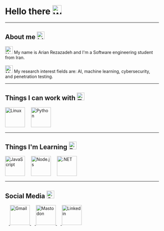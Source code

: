 <h1 align="left">
  Hello there 
  <img src="https://raw.githubusercontent.com/Tarikul-Islam-Anik/Telegram-Animated-Emojis/main/People/Waving%20Hand.webp" 
       alt="Waving Hand" width="30" height="30" />
</h1>

<hr>

<h2 align="left">
  About me 
  <img src="https://raw.githubusercontent.com/Tarikul-Islam-Anik/Telegram-Animated-Emojis/main/Objects/Identification%20Card.webp" 
       alt="Identification Card" width="25" height="25" />
</h2>

<p align="left">
  <img src="https://raw.githubusercontent.com/Tarikul-Islam-Anik/Telegram-Animated-Emojis/main/Travel%20and%20Places/House.webp" 
       alt="House" width="25" height="25" /> 
  My name is Arian Rezazadeh and I'm a Software engineering student from Iran.
  <br><br>
  <img src="https://raw.githubusercontent.com/Tarikul-Islam-Anik/Telegram-Animated-Emojis/main/Objects/Magnifying%20Glass%20Tilted%20Left.webp" 
       alt="Magnifying Glass Tilted Left" width="25" height="25" /> 
  My research interest fields are: AI, machine learning, cybersecurity, and penetration testing.
</p>

<hr>

<h2 align="left">
  Things I can work with 
  <img src="https://raw.githubusercontent.com/Tarikul-Islam-Anik/Telegram-Animated-Emojis/main/People/Technologist.webp" 
       alt="Technologist" width="25" height="25" />
</h2>

<div align="left">
  <img src="https://skillicons.dev/icons?i=linux" height="65" alt="Linux" />
  <img width="12" />
  <img src="https://skillicons.dev/icons?i=python" height="65" alt="Python" />
</div>

<hr>

<h2 align="left">
  Things I'm Learning 
  <img src="https://raw.githubusercontent.com/Tarikul-Islam-Anik/Telegram-Animated-Emojis/main/Objects/Books.webp" 
       alt="Books" width="25" height="25" />
</h2>

<div align="left">
  <img src="https://skillicons.dev/icons?i=javascript" height="65" alt="JavaScript" />
  <img width="12" />
  <img src="https://skillicons.dev/icons?i=nodejs" height="65" alt="Node.js" />
  <img width="12" />
  <img src="https://skillicons.dev/icons?i=dotnet" height="65" alt=".NET" />
</div>

<hr>

<h2 align="left">
  Social Media 
  <img src="https://raw.githubusercontent.com/Tarikul-Islam-Anik/Telegram-Animated-Emojis/main/Symbols/Speech%20Balloon.webp" 
       alt="Speech Balloon" width="25" height="25" />
</h2>

<div align="left">
  <a href="mailto:arian.rmn5281@gmail.com" target="_blank">
    <img width="12" />
    <img src="https://skillicons.dev/icons?i=gmail" height="65" alt="Gmail" />
  </a>
  <a href="https://techhub.social/@arianrezaz" target="_blank">
    <img width="12" />
    <img src="https://skillicons.dev/icons?i=mastodon" height="65" alt="Mastodon" />
  </a>
  <a href="https://www.linkedin.com/in/arian-rezazadeh-5770701a1" target="_blank">
    <img width="12" />
    <img src="https://skillicons.dev/icons?i=linkedin" height="65" alt="Linkedin" />
  </a>
</div>
